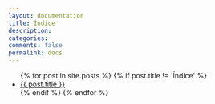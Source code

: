 ```yaml
---
layout: documentation
title: Índice
description: 
categories:
comments: false
permalink: docs
---
```


<ul>
  {% for post in site.posts %}
    {% if post.title != 'Índice' %}
      <li><a href="{{ post.url }}">{{ post.title }}</a></li>
    {% endif %}    
  {% endfor %}
</ul>
